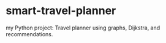 # smart-travel-planner
my Python project: Travel planner using graphs, Dijkstra, and recommendations.
